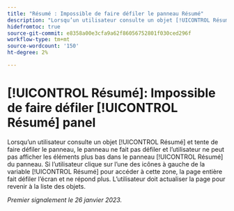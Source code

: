 ```yaml
---
title: "Résumé : Impossible de faire défiler le panneau Résumé"
description: "Lorsqu’un utilisateur consulte un objet [!UICONTROL Résumé] et tente de faire défiler le panneau, le panneau ne fait pas défiler et l’utilisateur ne peut pas afficher les éléments plus bas dans le panneau [!UICONTROL Résumé] du panneau. Si l’utilisateur clique sur l’une des icônes à gauche de la variable [!UICONTROL Résumé] pour accéder à cette zone, la page entière fait défiler l’écran et ne répond plus. L’utilisateur doit actualiser la page pour revenir à la liste."
hidefromtoc: true
source-git-commit: e8358a00e3cfa9a62f86056752801f030ced296f
workflow-type: tm+mt
source-wordcount: '150'
ht-degree: 2%

---
```



# [!UICONTROL Résumé]: Impossible de faire défiler [!UICONTROL Résumé] panel

Lorsqu’un utilisateur consulte un objet [!UICONTROL Résumé] et tente de faire défiler le panneau, le panneau ne fait pas défiler et l’utilisateur ne peut pas afficher les éléments plus bas dans le panneau [!UICONTROL Résumé] du panneau. Si l’utilisateur clique sur l’une des icônes à gauche de la variable [!UICONTROL Résumé] pour accéder à cette zone, la page entière fait défiler l’écran et ne répond plus. L’utilisateur doit actualiser la page pour revenir à la liste des objets.

_Premier signalement le 26 janvier 2023._

